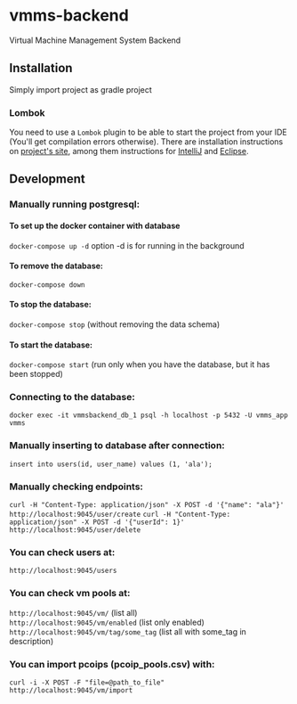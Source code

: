 # vmms-backend
Virtual Machine Management System Backend

## Installation
Simply import project as gradle project

### Lombok
You need to use a `Lombok` plugin to be able to start the project from your IDE (You'll get compilation errors otherwise). There are installation instructions on [project's site](https://projectlombok.org/), among them instructions for [IntelliJ](https://projectlombok.org/setup/intellij) and [Eclipse](https://projectlombok.org/setup/eclipse).

## Development

### Manually running postgresql:
#### To set up the docker container with database
`docker-compose up -d`
option -d is for running in the background
#### To remove the database:
`docker-compose down`
#### To stop the database:
`docker-compose stop`
(without removing the data schema)
#### To start the database:
`docker-compose start`
(run only when you have the database, but it has been stopped)

### Connecting to the database:
`docker exec -it vmmsbackend_db_1 psql -h localhost -p 5432 -U vmms_app vmms`

### Manually inserting to database after connection:
`insert into users(id, user_name) values (1, 'ala');`

### Manually checking endpoints:
`curl -H "Content-Type: application/json" -X POST -d '{"name": "ala"}' http://localhost:9045/user/create`
`curl -H "Content-Type: application/json" -X POST -d '{"userId": 1}' http://localhost:9045/user/delete`

### You can check users at:
`http://localhost:9045/users`

### You can check vm pools at:  
`http://localhost:9045/vm/` (list all)   
`http://localhost:9045/vm/enabled` (list only enabled)   
`http://localhost:9045/vm/tag/some_tag` (list all with some_tag in description)   

### You can import pcoips (pcoip_pools.csv) with:
`curl -i -X POST -F "file=@path_to_file" http://localhost:9045/vm/import`
